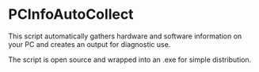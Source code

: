 # PCInfoAutoCollect
This script automatically gathers hardware and software information on your PC and creates an output for diagnostic use.

The script is open source and wrapped into an .exe for simple distribution.
